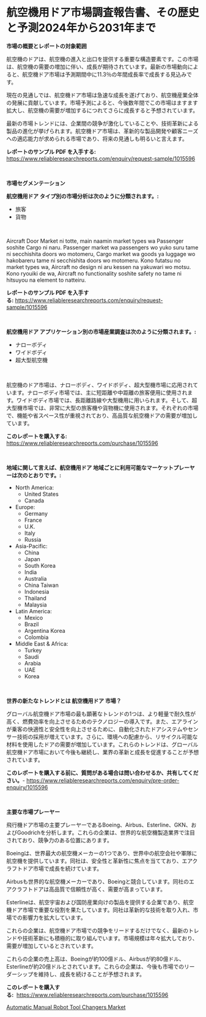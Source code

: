 <p><h1>航空機用ドア市場調査報告書、その歴史と予測2024年から2031年まで</h1></p><p><strong>市場の概要とレポートの対象範囲</strong></p>
<p><p>航空機のドアは、航空機の進入と出口を提供する重要な構造要素です。この市場は、航空機の需要の増加に伴い、成長が期待されています。最新の市場動向によると、航空機ドア市場は予測期間中に11.3％の年間成長率で成長する見込みです。</p><p>現在の見通しでは、航空機ドア市場は急速な成長を遂げており、航空機産業全体の発展に貢献しています。市場予測によると、今後数年間でこの市場はますます拡大し、航空機の需要が増加するにつれてさらに成長すると予想されています。</p><p>最新の市場トレンドには、企業間の競争が激化していることや、技術革新による製品の進化が挙げられます。航空機ドア市場は、革新的な製品開発や顧客ニーズへの適応能力が求められる市場であり、将来の見通しも明るいと言えます。</p></p>
<p><strong>レポートのサンプル PDF を入手する:</strong> <a href="https://www.reliableresearchreports.com/enquiry/request-sample/1015596">https://www.reliableresearchreports.com/enquiry/request-sample/1015596</a></p>
<p>&nbsp;</p>
<p><strong>市場セグメンテーション</strong></p>
<p><strong>航空機用ドア タイプ別の市場分析は次のように分類されます。:</strong></p>
<p><ul><li>旅客</li><li>貨物</li></ul></p>
<p>&nbsp;</p>
<p><p>Aircraft Door Market ni totte, main naamin market types wa Passenger soshite Cargo ni naru. Passenger market wa passengers wo yuko suru tame ni secchishita doors wo motomeru, Cargo market wa goods ya luggage wo hakobareru tame ni secchishita doors wo motomeru. Kono futatsu no market types wa, Aircraft no design ni aru kessen na yakuwari wo motsu. Kono ryouiki de wa, Aircraft no functionality soshite safety no tame ni hitsuyou na element to natteiru.</p></p>
<p><strong>レポートのサンプル PDF を入手する:</strong>&nbsp;<a href="https://www.reliableresearchreports.com/enquiry/request-sample/1015596">https://www.reliableresearchreports.com/enquiry/request-sample/1015596</a></p>
<p>&nbsp;</p>
<p><strong> 航空機用ドア アプリケーション別の市場産業調査は次のように分類されます。:</strong></p>
<p><ul><li>ナローボディ</li><li>ワイドボディ</li><li>超大型航空機</li></ul></p>
<p>&nbsp;</p>
<p><p>航空機のドア市場は、ナローボディ、ワイドボディ、超大型機市場に応用されています。ナローボディ市場では、主に短距離や中距離の旅客便用に使用されます。ワイドボディ市場では、長距離路線や大型機用に用いられます。そして、超大型機市場では、非常に大型の旅客機や貨物機に使用されます。それぞれの市場で、機能や省スペース性が重視されており、高品質な航空機ドアの需要が増加しています。</p></p>
<p><strong>このレポートを購入する:</strong>&nbsp; <a href="https://www.reliableresearchreports.com/purchase/1015596">https://www.reliableresearchreports.com/purchase/1015596</a></p>
<p>&nbsp;</p>
<p><strong>地域に関して言えば、航空機用ドア 地域ごとに利用可能なマーケットプレーヤーは次のとおりです。:</strong></p>
<p><ul>
    <li>
        North America:
        <ul>
            <li>United States</li>
            <li>Canada</li>
        </ul>
    </li>
    <li>
        Europe:
        <ul>
            <li>Germany</li>
            <li>France</li>
            <li>U.K.</li>
            <li>Italy</li>
            <li>Russia</li>
        </ul>
    </li>
    <li>
        Asia-Pacific:
        <ul>
            <li>China</li>
            <li>Japan</li>
            <li>South Korea</li>
            <li>India</li>
            <li>Australia</li>
            <li>China Taiwan</li>
            <li>Indonesia</li>
            <li>Thailand</li>
            <li>Malaysia</li>
        </ul>
    </li>
    <li>
        Latin America:
        <ul>
            <li>Mexico</li>
            <li>Brazil</li>
            <li>Argentina Korea</li>
            <li>Colombia</li>
        </ul>
    </li>
    <li>
        Middle East & Africa:
        <ul>
            <li>Turkey</li>
            <li>Saudi</li>
            <li>Arabia</li>
            <li>UAE</li>
            <li>Korea</li>
        </ul>
    </li>
    </ul></p>
<p>&nbsp;</p>
<p><strong>世界の新たなトレンドとは 航空機用ドア 市場？</strong></p>
<p><p>グローバル航空機ドア市場の最も顕著なトレンドの1つは、より軽量で耐久性が高く、燃費効率を向上させるためのテクノロジーの導入です。また、エアラインが乗客の快適性と安全性を向上させるために、自動化されたドアシステムやセンサー技術の採用が増えています。さらに、環境への配慮から、リサイクル可能な材料を使用したドアの需要が増加しています。これらのトレンドは、グローバル航空機ドア市場において今後も継続し、業界の革新と成長を促進することが予想されています。</p></p>
<p><strong>このレポートを購入する前に、質問がある場合は問い合わせるか、共有してください。</strong>- <a href="https://www.reliableresearchreports.com/enquiry/pre-order-enquiry/1015596">https://www.reliableresearchreports.com/enquiry/pre-order-enquiry/1015596</a></p>
<p>&nbsp;</p>
<p><strong>主要な市場プレーヤー</strong></p>
<p><p>飛行機ドア市場の主要プレーヤーであるBoeing、Airbus、Esterline、GKN、およびGoodrichを分析します。これらの企業は、世界的な航空機製造業界で注目されており、競争力のある位置にあります。</p><p>Boeingは、世界最大の航空機メーカーの1つであり、世界中の航空会社や軍隊に航空機を提供しています。同社は、安全性と革新性に焦点を当てており、エアクラフトドア市場で成長を続けています。</p><p>Airbusも世界的な航空機メーカーであり、Boeingと競合しています。同社のエアクラフトドアは高品質で信頼性が高く、需要が高まっています。</p><p>Esterlineは、航空宇宙および国防産業向けの製品を提供する企業であり、航空機ドア市場で重要な役割を果たしています。同社は革新的な技術を取り入れ、市場での影響力を拡大しています。</p><p>これらの企業は、航空機ドア市場での競争をリードするだけでなく、最新のトレンドや技術革新にも積極的に取り組んでいます。市場規模は年々拡大しており、需要が増加しているとされています。</p><p>これらの企業の売上高は、Boeingが約100億ドル、Airbusが約80億ドル、Esterlineが約20億ドルとされています。これらの企業は、今後も市場でのリーダーシップを維持し、成長を続けることが予想されます。</p></p>
<p><strong>このレポートを購入する:</strong>&nbsp;&nbsp;<a href="https://www.reliableresearchreports.com/purchase/1015596">https://www.reliableresearchreports.com/purchase/1015596</a></p>
<p><p><a href="https://metal-farmhouse-e95.notion.site/Automatic-Manual-Robot-Tool-Changers-Market-Furnish-Information-about-Market-Size-Market-Share-Mar-613c883ce29844c4b11b14e126acf0de">Automatic Manual Robot Tool Changers Market</a></p></p>